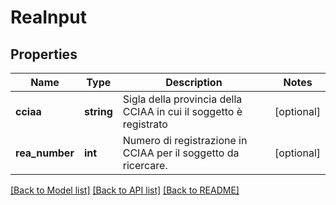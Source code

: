 # ReaInput

## Properties
Name | Type | Description | Notes
------------ | ------------- | ------------- | -------------
**cciaa** | **string** | Sigla della provincia della CCIAA in cui il soggetto è registrato | [optional] 
**rea_number** | **int** | Numero di registrazione in CCIAA per il soggetto da ricercare. | [optional] 

[[Back to Model list]](../README.md#documentation-for-models) [[Back to API list]](../README.md#documentation-for-api-endpoints) [[Back to README]](../README.md)


